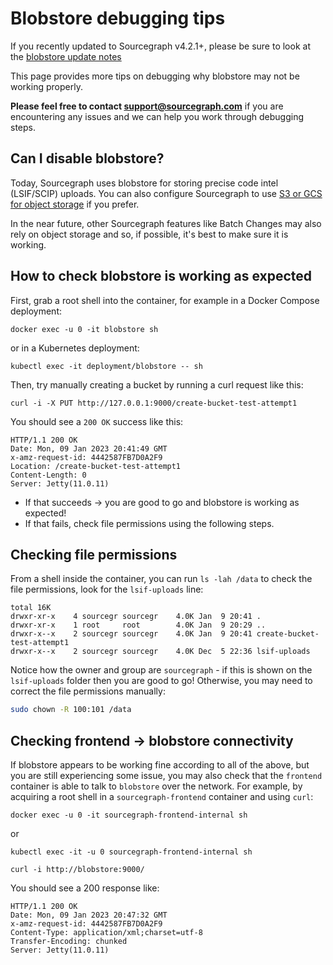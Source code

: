 # Blobstore debugging tips

If you recently updated to Sourcegraph v4.2.1+, please be sure to look at the [blobstore update notes](blobstore_update_notes.md)

This page provides more tips on debugging why blobstore may not be working properly.

**Please feel free to contact support@sourcegraph.com** if you are encountering any issues and we can help you work through debugging steps.

## Can I disable blobstore?

Today, Sourcegraph uses blobstore for storing precise code intel (LSIF/SCIP) uploads. You can also configure Sourcegraph to use [S3 or GCS for object storage](../external_services/object_storage.md) if you prefer.

In the near future, other Sourcegraph features like Batch Changes may also rely on object storage and so, if possible, it's best to make sure it is working.

## How to check blobstore is working as expected

First, grab a root shell into the container, for example in a Docker Compose deployment:

```
docker exec -u 0 -it blobstore sh
```

or in a Kubernetes deployment:

```
kubectl exec -it deployment/blobstore -- sh
```

Then, try manually creating a bucket by running a curl request like this:

```
curl -i -X PUT http://127.0.0.1:9000/create-bucket-test-attempt1
```

You should see a `200 OK` success like this:

```
HTTP/1.1 200 OK
Date: Mon, 09 Jan 2023 20:41:49 GMT
x-amz-request-id: 4442587FB7D0A2F9
Location: /create-bucket-test-attempt1
Content-Length: 0
Server: Jetty(11.0.11)
```

* If that succeeds -> you are good to go and blobstore is working as expected!
* If that fails, check file permissions using the following steps.

## Checking file permissions

From a shell inside the container, you can run `ls -lah /data` to check the file permissions, look for the `lsif-uploads` line:

```
total 16K    
drwxr-xr-x    4 sourcegr sourcegr    4.0K Jan  9 20:41 .
drwxr-xr-x    1 root     root        4.0K Jan  9 20:29 ..
drwxr-x--x    2 sourcegr sourcegr    4.0K Jan  9 20:41 create-bucket-test-attempt1
drwxr-x--x    2 sourcegr sourcegr    4.0K Dec  5 22:36 lsif-uploads
```

Notice how the owner and group are `sourcegraph` - if this is shown on the `lsif-uploads` folder then you are good to go! Otherwise, you may need to correct the file permissions manually:

```sh
sudo chown -R 100:101 /data
```

## Checking frontend -> blobstore connectivity

If blobstore appears to be working fine according to all of the above, but you are still experiencing some issue, you may also check that the `frontend` container is able to talk to `blobstore` over the network. For example, by acquiring a root shell in a `sourcegraph-frontend` container and using `curl`:

```
docker exec -u 0 -it sourcegraph-frontend-internal sh
```
or

```
kubectl exec -it -u 0 sourcegraph-frontend-internal sh
```


```
curl -i http://blobstore:9000/
```

You should see a 200 response like:

```
HTTP/1.1 200 OK
Date: Mon, 09 Jan 2023 20:47:32 GMT
x-amz-request-id: 4442587FB7D0A2F9
Content-Type: application/xml;charset=utf-8
Transfer-Encoding: chunked
Server: Jetty(11.0.11)
```
